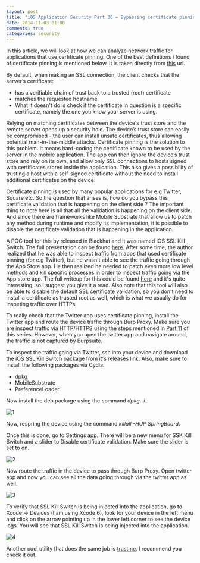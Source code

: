 ```yaml
---
layout: post
title: "iOS Application Security Part 36 – Bypassing certificate pinning using SSL Kill switch"
date: 2014-11-03 01:00
comments: true
categories: security
---
```


In this article, we will look at how we can analyze network traffic for applications that use certificate pinning. One of the best definitions i found of certificate pinning is mentioned below. It is taken directly from [this](https://www.infinum.co/the-capsized-eight/articles/securing-mobile-banking-on-android-with-ssl-certificate-pinning) url.

By default, when making an SSL connection, the client checks that the server’s certificate:

*   has a verifiable chain of trust back to a trusted (root) certificate
*   matches the requested hostname
*   What it doesn't do is check if the certificate in question is a specific certificate, namely the one you know your server is using.

<!-- more -->

Relying on matching certificates between the device's trust store and the remote server opens up a security hole. The device’s trust store can easily be compromised - the user can install unsafe certificates, thus allowing potential man-in-the-middle attacks. Certificate pinning is the solution to this problem. It means hard-coding the certificate known to be used by the server in the mobile application. The app can then ignore the device’s trust store and rely on its own, and allow only SSL connections to hosts signed with certificates stored inside the application. This also gives a possibility of trusting a host with a self-signed certificate without the need to install additional certificates on the device.

Certificate pinning is used by many popular applications for e.g Twitter, Square etc. So the question that arises is, how do you bypass this certificate validation that is happening on the client side ? The important thing to note here is all that all the validation is happening on the client side. And since there are frameworks like Mobile Substrate that allow us to patch any method during runtime and modify its implementation, it is possible to disable the certificate validation that is happening in the application.

A POC tool for this by released in Blackhat and it was named iOS SSL Kill Switch. The full presentation can be found [here](https://media.blackhat.com/bh-us-12/Turbo/Diquet/BH_US_12_Diqut_Osborne_Mobile_Certificate_Pinning_Slides.pdf). After some time, the author realized that he was able to inspect traffic from apps that used certificate pinning (for e.g Twitter), but he wasn't able to see the traffic going through the App Store app. He then realized he needed to patch even more low level methods and kill specific processes in order to inspect traffic going via the App store app. The full writeup for this could be found [here](https://nabla-c0d3.github.io/blog/2013/08/20/intercepting-the-app-stores-traffic-on-iOS/) and it's quite interesting, so i suggest you give it a read. Also note that this tool will also be able to disable the default SSL certificate validation, so you don't need to install a certificate as trusted root as well, which is what we usually do for inspeting traffic over HTTPs.

To really check that the Twitter app uses certificate pinning, install the Twitter app and route the device traffic through Burp Proxy. Make sure you are inspect traffic via HTTP/HTTPS using the steps mentioned in [Part 11](http://highaltitudehacks.com/2013/08/20/iOS-application-security-part-11-analyzing-network-traffic-over-http-slash-https) of this series. However, when you open the twitter app and navigate around, the traffic is not captured by Burpsuite.

To inspect the traffic going via Twitter, ssh into your device and download the iOS SSL Kill Switch package from it's [releases](https://github.com/iSECPartners/iOS-ssl-kill-switch/releases) link. Also, make sure to install the following packages via Cydia.

*   dpkg
*   MobileSubstrate
*   PreferenceLoader

Now install the deb package using the command _dpkg -i <packagename></packagename>_.

![1]({{site.baseurl}}/images/posts/ios36/1.png)

Now, respring the device using the command _killall -HUP SpringBoard_.

Once this is done, go to Settings app. There will be a new menu for SSK Kill Switch and a slider to Disable certificate validation. Make sure the slider is set to on.

![2]({{site.baseurl}}/images/posts/ios36/2.png)

Now route the traffic in the device to pass through Burp Proxy. Open twitter app and now you can see all the data going through via the twitter app as well.

![3]({{site.baseurl}}/images/posts/ios36/3.png)

To verify that SSL Kill Switch is being injected into the application, go to Xcode -> Devices (I am using Xcode 6), look for your device in the left menu and click on the arrow pointing up in the lower left corner to see the device logs. You will see that SSL Kill Switch is being injected into the application.

![4]({{site.baseurl}}/images/posts/ios36/4.png)

Another cool utility that does the same job is [trustme](https://github.com/intrepidusgroup/trustme). I recommend you check it out.
